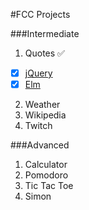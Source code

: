 #FCC Projects

###Intermediate
1. Quotes :white_check_mark:
 - [x] [jQuery](quotes-js.frenata.net)
 - [x] [Elm](quotes-elm.frenata.net)
2. Weather
3. Wikipedia
4. Twitch

###Advanced
1. Calculator
2. Pomodoro
3. Tic Tac Toe
4. Simon
